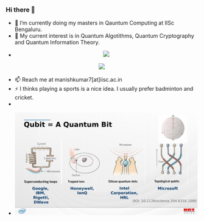 ### Hi there 👋

- 🔭 I’m currently doing my masters in Qauntum Computing at IISc Bengaluru.
- 🌱 My current interest is in Quantum Algotithms, Quantum Cryptography and Quantum Information Theory.
- <p align="center">
  <img src="https://github-readme-stats.vercel.app/api?username=108mk&show_icons=true&theme=radical">
</p>
<p align="center">
  <a href="https://github.com/108mk/github-readme-stats">
    <img src="https://github-readme-stats.vercel.app/api/top-langs/?username=108mk&layout=compact&theme=radical"/>
  </a>
  <br/>
</p>

- 📫 Reach me at manishkumar7[at]iisc.ac.in
- ⚡ I thinks playing a sports is a nice idea. I usually prefer badminton and cricket. 
- 
- <p align="center">
  <img src="https://github.com/108mk/108mk.github.io/blob/c9afe1f6a105cc076a29bfb5f84ebee8702a84e2/images/4-qubit-types-resized.jpg">
</p>

<!--- #- 👯 I also keep 
<!--- #- 🤔 I’m looking for help with ... 
<!--- #- 💬 Ask me about ... 
